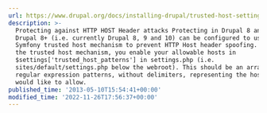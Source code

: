 ```yaml
---
url: https://www.drupal.org/docs/installing-drupal/trusted-host-settings
description: >-
  Protecting against HTTP HOST Header attacks Protecting in Drupal 8 and later
  Drupal 8+ (i.e. currently Drupal 8, 9 and 10) can be configured to use the
  Symfony trusted host mechanism to prevent HTTP Host header spoofing. To enable
  the trusted host mechanism, you enable your allowable hosts in
  $settings['trusted_host_patterns'] in settings.php (i.e.
  sites/default/settings.php below the webroot). This should be an array of
  regular expression patterns, without delimiters, representing the hosts you
  would like to allow.
published_time: '2013-05-10T15:54:41+00:00'
modified_time: '2022-11-26T17:56:37+00:00'
---
```

